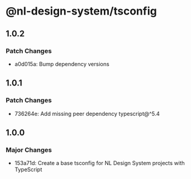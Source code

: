 # @nl-design-system/tsconfig

## 1.0.2

### Patch Changes

- a0d015a: Bump dependency versions

## 1.0.1

### Patch Changes

- 736264e: Add missing peer dependency typescript@^5.4

## 1.0.0

### Major Changes

- 153a71d: Create a base tsconfig for NL Design System projects with TypeScript
